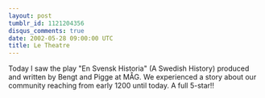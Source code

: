 ```yaml
---
layout: post
tumblr_id: 1121204356
disqus_comments: true
date: 2002-05-28 09:00:00 UTC
title: Le Theatre
---
```


Today I saw the play "En Svensk Historia" (A Swedish History) produced and written by Bengt and Pigge at MÅG. We experienced a story about our community reaching from early 1200 until today. A full 5-star!!

